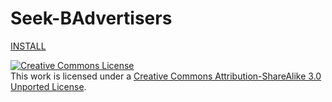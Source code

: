 # Seek-BAdvertisers


<a rel="install" href="https://github.com/BoKu/Seek-BAdvertisers/raw/main/Seek-BAdvertisers.user.js">INSTALL</a>

<a rel="license" href="http://creativecommons.org/licenses/by-sa/3.0/"><img alt="Creative Commons License" style="border-width:0" src="https://i.creativecommons.org/l/by-sa/3.0/88x31.png" /></a><br />This work is licensed under a <a rel="license" href="http://creativecommons.org/licenses/by-sa/3.0/">Creative Commons Attribution-ShareAlike 3.0 Unported License</a>.
